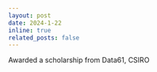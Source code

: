 ```yaml
---
layout: post
date: 2024-1-22
inline: true
related_posts: false
---
```


Awarded a scholarship from Data61, CSIRO

